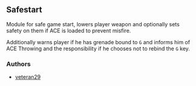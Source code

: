 ## Safestart

Module for safe game start, lowers player weapon and optionally sets safety on them if ACE is loaded to prevent misfire.

Additionally warns player if he has grenade bound to `G` and informs him of ACE Throwing and the responsibility if he chooses not to rebind the `G` key.

### Authors

- [veteran29](https://github.com/veteran29)
